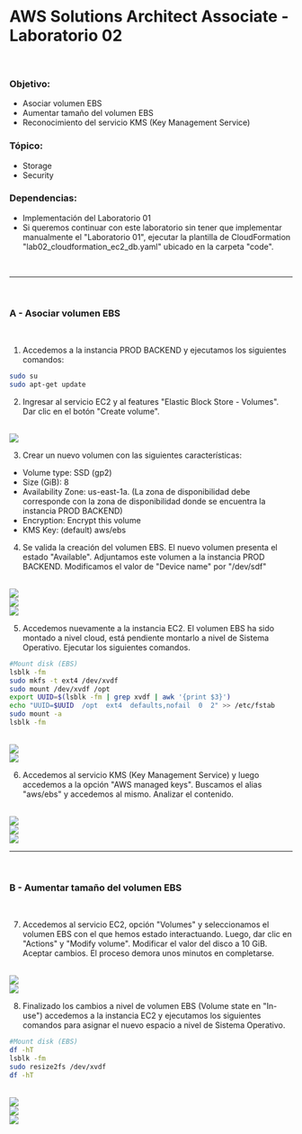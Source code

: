 # AWS Solutions Architect Associate - Laboratorio 02

<br>

### Objetivo: 
* Asociar volumen EBS
* Aumentar tamaño del volumen EBS
* Reconocimiento del servicio KMS (Key Management Service)

### Tópico:
* Storage
* Security

### Dependencias:
* Implementación del Laboratorio 01
* Si queremos continuar con este laboratorio sin tener que implementar manualmente el "Laboratorio 01", ejecutar la plantilla de CloudFormation "lab02_cloudformation_ec2_db.yaml" ubicado en la carpeta "code".

<br>

---

<br>

### A - Asociar volumen EBS

<br>

1. Accedemos a la instancia PROD BACKEND y ejecutamos los siguientes comandos:

```bash
sudo su
sudo apt-get update
```

2. Ingresar al servicio EC2 y al features "Elastic Block Store - Volumes". Dar clic en el botón "Create volume".

<br>

<img src="images/Lab02_01.jpg">

<br>

3. Crear un nuevo volumen con las siguientes  características:

  * Volume type: SSD (gp2)
  * Size (GiB): 8
  * Availability Zone: us-east-1a. (La zona de disponibilidad debe corresponde con la zona de disponibilidad donde se encuentra la instancia PROD BACKEND)
  * Encryption: Encrypt this volume
  * KMS Key: (default) aws/ebs


4. Se valida la creación del volumen EBS. El nuevo volumen presenta el estado "Available". Adjuntamos este volumen a la instancia PROD BACKEND. Modificamos el valor de "Device name" por "/dev/sdf"

<br>

<img src="images/Lab02_02.jpg">

<br>

<img src="images/Lab02_03.jpg">

<br>

<img src="images/Lab02_04.jpg">

<br>


5. Accedemos nuevamente a la instancia EC2. El volumen EBS ha sido montado a nivel cloud, está pendiente montarlo a nivel de Sistema Operativo. Ejecutar los siguientes comandos.


```bash
#Mount disk (EBS)
lsblk -fm
sudo mkfs -t ext4 /dev/xvdf
sudo mount /dev/xvdf /opt
export UUID=$(lsblk -fm | grep xvdf | awk '{print $3}')
echo "UUID=$UUID  /opt  ext4  defaults,nofail  0  2" >> /etc/fstab
sudo mount -a
lsblk -fm
```
<br>

<img src="images/Lab02_07.jpg">

<br>

<img src="images/Lab02_08.jpg">

<br>

6. Accedemos al servicio KMS (Key Management Service) y luego accedemos a la opción "AWS managed keys". Buscamos el alias "aws/ebs" y accedemos al mismo. Analizar el contenido.

<br>

<img src="images/Lab02_11.jpg">

<br>

<img src="images/Lab02_12.jpg">

<br>

<img src="images/Lab02_13.jpg">

<br>

---

<br>

### B - Aumentar tamaño del volumen EBS

<br>

7. Accedemos al servicio EC2, opción "Volumes" y seleccionamos el volumen EBS con el que hemos estado interactuando. Luego, dar clic en "Actions" y "Modify volume". Modificar el valor del disco a 10 GiB. Aceptar cambios. El proceso demora unos minutos en completarse.

<br>

<img src="images/Lab02_05.jpg">

<br>

<img src="images/Lab02_06.jpg">

<br>


8. Finalizado los cambios a nivel de volumen EBS (Volume state en "In-use") accedemos a la instancia EC2 y ejecutamos los siguientes comandos para asignar el nuevo espacio a nivel de Sistema Operativo.

```bash
#Mount disk (EBS)
df -hT
lsblk -fm
sudo resize2fs /dev/xvdf
df -hT
```

<br>

<img src="images/Lab02_08.jpg">

<br>

<img src="images/Lab02_09.jpg">

<br>

<img src="images/Lab02_10.jpg">

